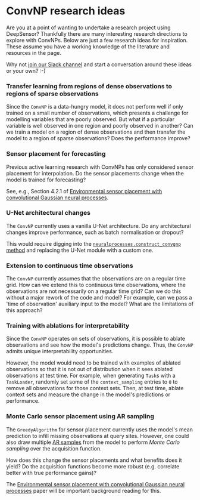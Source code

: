 # ConvNP research ideas

Are you at a point of wanting to undertake a research project using DeepSensor?
Thankfully there are many interesting research directions to explore with ConvNPs.
Below are just a few research ideas for inspiration.
These assume you have a working knowledge of the literature and resources in the [](resources.md)
page.

Why not [join our Slack channel](https://docs.google.com/forms/d/e/1FAIpQLScsI8EiXDdSfn1huMp1vj5JAxi9NIeYLljbEUlMceZvwVpugw/viewform)
and start a conversation around these ideas or your own? :-)

### Transfer learning from regions of dense observations to regions of sparse observations
Since the `ConvNP` is a data-hungry model, it does not perform well if only trained on a
small number of observations, which presents a challenge for modelling variables that
are poorly observed.
But what if a particular variable is well observed in one region and poorly observed in another?
Can we train a model on a region of dense observations and then transfer the model to a region
of sparse observations?
Does the performance improve?

### Sensor placement for forecasting
Previous active learning research with ConvNPs has only considered sensor placement for interpolation.
Do the sensor placements change when the model is trained for forecasting?

See, e.g., Section 4.2.1 of [Environmental sensor placement with convolutional Gaussian neural processes](https://doi.org/10.1017/eds.2023.22).

### U-Net architectural changes
The `ConvNP` currently uses a vanilla U-Net architecture.
Do any architectural changes improve performance, such as batch normalisation or dropout?

This would require digging into the [`neuralprocesses.construct_convgnp` method](https://github.com/wesselb/neuralprocesses/blob/f20572ba480c1279ad5fb66dbb89cbc73a0171c7/neuralprocesses/architectures/convgnp.py#L97)
and replacing the U-Net module with a custom one.

### Extension to continuous time observations
The `ConvNP` currently assumes that the observations are on a regular time grid.
How can we extend this to continuous time observations, where the observations are not necessarily
on a regular time grid?
Can we do this without a major rework of the code and model?
For example, can we pass a 'time of observation' auxiliary input to the model?
What are the limitations of this approach?

### Training with ablations for interpretability
Since the `ConvNP` operates on sets of observations, it is possible to ablate observations
and see how the model's predictions change.
Thus, the `ConvNP` admits unique interpretability opportunities.

However, the model would need to be trained with examples of ablated observations so that it
is not out of distribution when it sees ablated observations at test time.
For example, when generating `Task`s with a `TaskLoader`, randomly set some of the
`context_sampling` entries to `0` to remove all observations for those context sets.
Then, at test time, ablate context sets and measure the change in the model's predictions
or performance.

### Monte Carlo sensor placement using AR sampling
The `GreedyAlgorithm` for sensor placement currently uses the model's mean prediction
to infill missing observations at query sites.
However, one could also draw multiple [AR samples](user-guide/prediction.ipynb)
from the model to perform *Monte Carlo sampling* over the acquisition function.

How does this change the sensor placements and what benefits does it yield?
Do the acquisition functions become more robust (e.g. correlate better with
true performance gains)?

The [Environmental sensor placement with convolutional Gaussian neural processes](https://doi.org/10.1017/eds.2023.22)
paper will be important background reading for this.

